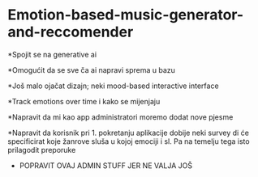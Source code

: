 # Emotion-based-music-generator-and-reccomender
*Spojit se na generative ai

*Omogućit da se sve ča ai napravi sprema u bazu

*Još malo ojačat dizajn; neki mood-based interactive interface

*Track emotions over time i kako se mijenjaju

*Napravit da mi kao app administratori moremo dodat nove pjesme 

*Napravit da korisnik pri 1. pokretanju aplikacije dobije neki survey di će specificirat koje žanrove sluša u kojoj emociji i sl. Pa na temelju tega isto prilagodit preporuke

* POPRAVIT OVAJ ADMIN STUFF JER NE VALJA JOŠ
